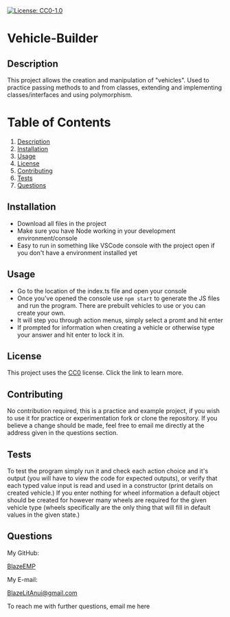 [![License: CC0-1.0](https://licensebuttons.net/l/zero/1.0/80x15.png)](http://creativecommons.org/publicdomain/zero/1.0/)
  # Vehicle-Builder

  ## Description

  This project allows the creation and manipulation of "vehicles". Used to practice passing methods to and from classes, extending and implementing classes/interfaces and using polymorphism.

  # Table of Contents
  1. [Description](#description)
  2. [Installation](#installation)
  3. [Usage](#usage)
  4. [License](#license)
  5. [Contributing](#contributing)
  6. [Tests](#tests)
  7. [Questions](#questions)

  ## Installation

  - Download all files in the project  
  - Make sure you have Node working in your development environment/console  
  - Easy to run in something like VSCode console with the project open if you don't have a environment installed yet

  ## Usage

  * Go to the location of the index.ts file and open your console
  * Once you've opened the console use `npm start` to generate the JS files and run the program. There are prebuilt vehicles to use or you can create your own.
  * It will step you through action menus, simply select a promt and hit enter
  * If prompted for information when creating a vehicle or otherwise type your answer and hit enter to lock it in.

  ## License

  This project uses the [CC0](http://creativecommons.org/publicdomain/zero/1.0/) license. Click the link to learn more.

  ## Contributing

  No contribution required, this is a practice and example project, if you wish to use it for practice or experimentation fork or clone the repository. If you believe a change should be made, feel free to email me directly at the address given in the questions section.

  ## Tests

  To test the program simply run it and check each action choice and it's output (you will have to view the code for expected outputs), or verify that each typed value input is read and used in a constructor (print details on created vehicle.) If you enter nothing for wheel information a default object should be created for however many wheels are required for the given vehicle type (wheels specifically are the only thing that will fill in default values in the given state.)

  ## Questions

  My GitHub:

  [BlazeEMP](https://www.github.com/BlazeEMP)

  My E-mail:

  BlazeLitAnui@gmail.com

  To reach me with further questions, email me here
